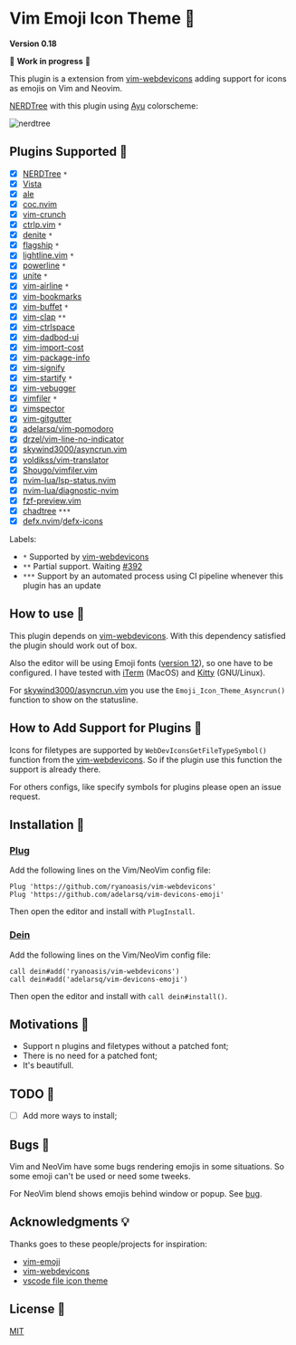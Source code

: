 # Vim Emoji Icon Theme 🎨

**Version 0.18**

🚧 **Work in progress** 🚧

This plugin is a extension from [vim-webdevicons](https://github.com/ryanoasis/vim-devicons) adding support for icons as emojis on Vim and Neovim.

[NERDTree](https://github.com/preservim/nerdtree) with this plugin using [Ayu](https://github.com/ayu-theme/ayu-vim) colorscheme:

![nerdtree](https://user-images.githubusercontent.com/430272/79928601-bb524000-8419-11ea-9c76-bd450918b962.png)

## Plugins Supported 🤗

- [x] [NERDTree](https://github.com/preservim/nerdtree) `*`
- [x] [Vista](https://github.com/liuchengxu/vista.vim)
- [x] [ale](https://github.com/dense-analysis/ale)
- [x] [coc.nvim](https://github.com/neoclide/coc.nvim)
- [x] [vim-crunch](https://github.com/arecarn/vim-crunch)
- [x] [ctrlp.vim](https://github.com/ctrlpvim/ctrlp.vim) `*`
- [x] [denite](https://github.com/Shougo/denite.nvim) `*`
- [x] [flagship](https://github.com/tpope/vim-flagship) `*`
- [x] [lightline.vim](https://github.com/itchyny/lightline.vim) `*`
- [x] [powerline](https://github.com/powerline/powerline) `*`
- [x] [unite](https://github.com/Shougo/unite.vim) `*`
- [x] [vim-airline](https://github.com/vim-airline/vim-airline) `*`
- [x] [vim-bookmarks](https://github.com/MattesGroeger/vim-bookmarks)
- [x] [vim-buffet](https://github.com/bagrat/vim-buffet) `*`
- [x] [vim-clap](https://github.com/liuchengxu/vim-clap) `**`
- [x] [vim-ctrlspace](https://github.com/vim-ctrlspace)
- [x] [vim-dadbod-ui](https://github.com/kristijanhusak/vim-dadbod-ui)
- [x] [vim-import-cost](https://github.com/yardnsm/vim-import-cost)
- [x] [vim-package-info](https://github.com/meain/vim-package-info)
- [x] [vim-signify](https://github.com/mhinz/vim-signify)
- [x] [vim-startify](https://github.com/mhinz/vim-startify) `*`
- [x] [vim-vebugger](https://github.com/idanarye/vim-vebugger)
- [x] [vimfiler](https://github.com/Shougo/vimfiler.vim) `*`
- [x] [vimspector](https://github.com/puremourning/vimspector)
- [x] [vim-gitgutter](https://github.com/airblade/vim-gitgutter)
- [x] [adelarsq/vim-pomodoro](https://github.com/adelarsq/vim-pomodoro)
- [x] [drzel/vim-line-no-indicator](https://github.com/drzel/vim-line-no-indicator)
- [x] [skywind3000/asyncrun.vim](https://github.com/skywind3000/asyncrun.vim)
- [x] [voldikss/vim-translator](https://github.com/voldikss/vim-translator)
- [x] [Shougo/vimfiler.vim](https://github.com/Shougo/vimfiler.vim)
- [x] [nvim-lua/lsp-status.nvim](https://github.com/nvim-lua/lsp-status.nvim)
- [x] [nvim-lua/diagnostic-nvim](https://github.com/nvim-lua/diagnostic-nvim)
- [x] [fzf-preview.vim](https://github.com/yuki-ycino/fzf-preview.vim)
- [x] [chadtree](https://github.com/ms-jpq/chadtree) `***`
- [x] [defx.nvim](https://github.com/Shougo/defx.nvim)/[defx-icons](https://github.com/kristijanhusak/defx-icons)

Labels:
 - `*` Supported by [vim-webdevicons](https://github.com/ryanoasis/vim-devicons)
 - `**` Partial support. Waiting [#392](https://github.com/liuchengxu/vim-clap/issues/392)
 - `***` Support by an automated process using CI pipeline whenever this plugin
     has an update

## How to use 🤔

This plugin depends on [vim-webdevicons](https://github.com/junegunn/vim-plug). With this dependency satisfied the plugin should work out of box.

Also the editor will be using Emoji fonts ([version 12](https://emojipedia.org/emoji-12.0)), so one have to be configured. I have tested with [iTerm](https://www.iterm2.com) (MacOS) and [Kitty](https://sw.kovidgoyal.net/kitty) (GNU/Linux).

For [skywind3000/asyncrun.vim](https://github.com/skywind3000/asyncrun.vim) you
use the `Emoji_Icon_Theme_Asyncrun()` function to show on the statusline.

## How to Add Support for Plugins 🔌

Icons for filetypes are supported by `WebDevIconsGetFileTypeSymbol()` function
from the [vim-webdevicons](https://github.com/ryanoasis/vim-webdevicons). So if
the plugin use this function the support is already there. 

For others configs, like specify symbols for plugins please open an issue
request.

## Installation 🧙

### [Plug](https://github.com/junegunn/vim-plug)

Add the following lines on the Vim/NeoVim config file:

```vim
Plug 'https://github.com/ryanoasis/vim-webdevicons'
Plug 'https://github.com/adelarsq/vim-devicons-emoji'
```

Then open the editor and install with `PlugInstall`.

### [Dein](https://github.com/Shougo/dein.vim)

Add the following lines on the Vim/NeoVim config file:

```vim
call dein#add('ryanoasis/vim-webdevicons')
call dein#add('adelarsq/vim-devicons-emoji')
```

Then open the editor and install with `call dein#install()`.

## Motivations 💓

- Support n plugins and filetypes without a patched font;
- There is no need for a patched font;
- It's beautifull.

## TODO 🔨

- [ ] Add more ways to install;

## Bugs 🐛

Vim and NeoVim have some bugs rendering emojis in some situations. So some
emoji can't be used or need some tweeks.

For NeoVim blend shows emojis behind window or popup. See [bug](https://github.com/neovim/neovim/issues/12012).

## Acknowledgments 💡

Thanks goes to these people/projects for inspiration:

- [vim-emoji](https://github.com/junegunn/vim-emoji)
- [vim-webdevicons](https://github.com/junegunn/vim-plug)
- [vscode file icon theme](https://code.visualstudio.com/api/extension-guides/file-icon-theme)

## License 📜

[MIT](License)

